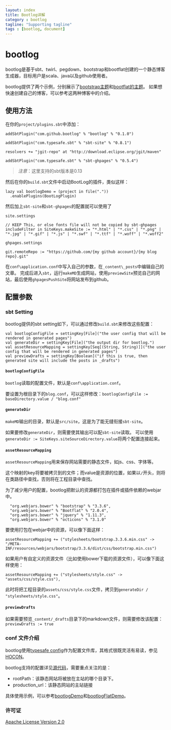 ```yaml
---
layout: index
title: Bootlog详解
category : bootlog
tagline: "Supporting tagline"
tags : [bootlog, document]
---
```


# bootlog

bootlog是基于sbt、twirl、pegdown、bootstrap和bootflat创建的一个静态博客生成器，目标用户是scala、java以及github使用者。

bootlog提供了两个示例，分别展示了[bootstrap主题](http://jasonqu.github.io/bootlogDemo/)和[bootflat的主题](http://jasonqu.github.io/bootlogFlatDemo/)。
如果想快速创建自己的博客，可以参考这两种博客中的介绍。

## 使用方法

在你的`project/plugins.sbt`中添加：

    addSbtPlugin("com.github.bootlog" % "bootlog" % "0.1.0")
    
    addSbtPlugin("com.typesafe.sbt" % "sbt-site" % "0.8.1")
    
    resolvers += "jgit-repo" at "http://download.eclipse.org/jgit/maven"
    
    addSbtPlugin("com.typesafe.sbt" % "sbt-ghpages" % "0.5.4")

> *注意*：这里支持的sbt版本是0.13

然后在你的`build.sbt`文件中启动BootLog的插件，类似这样：

    lazy val bootlogDemo = (project in file("."))
      .enablePlugins(BootLogPlugin)

然后加上`sbt-site`和`sbt-ghpages`的配置就可以使用了

    site.settings
    
    // KEEP This, or else fonts file will not be copied by sbt-ghpages
    includeFilter in SiteKeys.makeSite := "*.html" | "*.css" | "*.png" | "*.jpg" | "*.gif" | "*.js" | "*.swf" | "*.ttf" | "*.woff" | "*.woff2"
    
    ghpages.settings
    
    git.remoteRepo := "https://github.com/{my github account}/{my blog repo}.git"

在`conf\application.conf`中写入自己的参数，在`_content\_posts`中编辑自己的文章。
完成后进入`sbt`，运行`makeMD`生成网站，使用`previewSite`预览自己的网站，最后使用`ghpagesPushSite`将网站发布到github。

## 配置参数

### sbt Setting

bootlog提供的sbt setting如下，可以通过修改`build.sbt`来修改这些配置：

    val bootlogConfigFile = settingKey[File]("the user config that will be rendered in generated pages")
    val generateDir = settingKey[File]("the output dir for bootlog.")
    val assetResourceMapping = settingKey[Seq[(String, String)]]("the user config that will be rendered in generated pages")
    val previewDrafts = settingKey[Boolean]("if this is true, then generated site will include the posts in _drafts")

#### `bootlogConfigFile`

`bootlog`读取的配置文件，默认是`conf\application.conf`。

要设置为根目录下的`blog.conf`，可以这样修改：`bootlogConfigFile := baseDirectory.value / "blog.conf"`

#### `generateDir`

`makeMD`输出的目录，默认是`src/site`，这是为了能无缝衔接`sbt-site`。

如果要修改`generateDir`，则需要使其输出可以配`sbt-site`读取。
可以使用`generateDir := SiteKeys.siteSourceDirectory.value`将两个配置连接起来。

#### `assetResourceMapping`

`assetResourceMapping`用来保存网站需要的静态文件，如js、css、字体等。

这个映射的key将要被拷贝到的文件；而value是资源的位置，如果以`/`开头，则将在类路径中查找，否则将在工程目录中查找。

为了减少用户的配置，bootlog把默认的资源都打包在插件或插件依赖的webjar中。

      "org.webjars.bower" % "bootstrap" % "3.3.6",
      "org.webjars.bower" % "Bootflat" % "2.0.4",
      "org.webjars.bower" % "jquery" % "1.11.3",
      "org.webjars.bower" % "octicons" % "3.1.0"

要使用打包在webjar中的资源，可以像下面这样：

    assetResourceMapping += ("stylesheets/bootstrap.3.3.6.min.css" -> "/META-INF/resources/webjars/bootstrap/3.3.6/dist/css/bootstrap.min.css")

如果用户有自定义的资源文件（比如使用bower下载的资源文件），可以像下面这样使用：

    assetResourceMapping += ("stylesheets/style.css" -> "assets/css/style.css"),

此时将把工程目录的`assets/css/style.css`文件，拷贝到`generateDir / "stylesheets/style.css"`。

#### `previewDrafts`

如果需要预览`_content/_drafts`目录下的markdown文件，则需要修改该配置：`previewDrafts := true`

### conf 文件介绍

bootlog使用[typesafe config](https://github.com/typesafehub/config)作为配置文件库，其格式很既灵活有易读，参见[HOCON](https://github.com/typesafehub/config#using-hocon-the-json-superset)。

bootlog支持的配置详见[源代码](https://github.com/jasonqu/bootlog/blob/master/src/main/resources/reference.conf)，需要重点关注的是：

* rootPath：该静态网站将被放在主站的哪个目录下。
* production_url：该静态网站的主站链接

具体使用示例，可以参考[bootlogDemo](http://jasonqu.github.io/bootlogDemo/)和[bootlogFlatDemo](http://jasonqu.github.io/bootlogFlatDemo/)。

### 许可证

[Apache License Version 2.0](http://www.apache.org/licenses/LICENSE-2.0)
